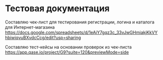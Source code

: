 # Тестовая документация

Составляю чек-лист для тестирования регистрации, логина и каталога для Интернет-магазина
https://docs.google.com/spreadsheets/d/1eAiY7gqz3c_33vJwGHmiakjKkVYhbiwiqvuBXvdcCcg/edit?usp=sharing

Составляю тест-кейсы на основании проверок из чек-листа
https://app.qase.io/project/G9?suite=120&previewMode=side
